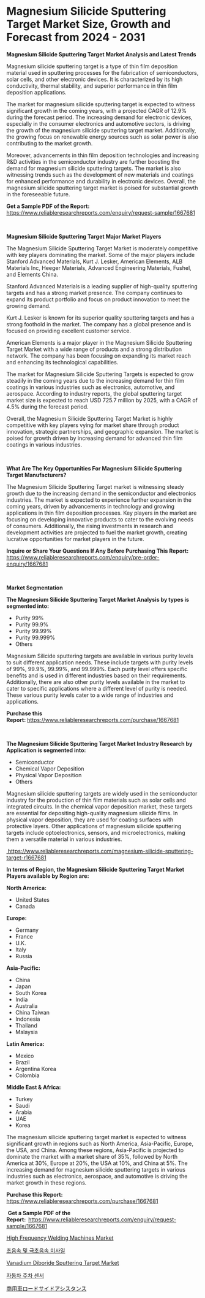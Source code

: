 <p><h1>Magnesium Silicide Sputtering Target Market Size, Growth and Forecast from 2024 - 2031</h1></p><p><strong>Magnesium Silicide Sputtering Target Market Analysis and Latest Trends</strong></p>
<p><p>Magnesium silicide sputtering target is a type of thin film deposition material used in sputtering processes for the fabrication of semiconductors, solar cells, and other electronic devices. It is characterized by its high conductivity, thermal stability, and superior performance in thin film deposition applications.</p><p>The market for magnesium silicide sputtering target is expected to witness significant growth in the coming years, with a projected CAGR of 12.9% during the forecast period. The increasing demand for electronic devices, especially in the consumer electronics and automotive sectors, is driving the growth of the magnesium silicide sputtering target market. Additionally, the growing focus on renewable energy sources such as solar power is also contributing to the market growth.</p><p>Moreover, advancements in thin film deposition technologies and increasing R&D activities in the semiconductor industry are further boosting the demand for magnesium silicide sputtering targets. The market is also witnessing trends such as the development of new materials and coatings for enhanced performance and durability in electronic devices. Overall, the magnesium silicide sputtering target market is poised for substantial growth in the foreseeable future.</p></p>
<p><strong>Get a Sample PDF of the Report:&nbsp;</strong> <a href="https://www.reliableresearchreports.com/enquiry/request-sample/1667681">https://www.reliableresearchreports.com/enquiry/request-sample/1667681</a></p>
<p>&nbsp;</p>
<p><strong>Magnesium Silicide Sputtering Target Major Market Players</strong></p>
<p><p>The Magnesium Silicide Sputtering Target Market is moderately competitive with key players dominating the market. Some of the major players include Stanford Advanced Materials, Kurt J. Lesker, American Elements, ALB Materials Inc, Heeger Materials, Advanced Engineering Materials, Fushel, and Elements China.</p><p>Stanford Advanced Materials is a leading supplier of high-quality sputtering targets and has a strong market presence. The company continues to expand its product portfolio and focus on product innovation to meet the growing demand.</p><p>Kurt J. Lesker is known for its superior quality sputtering targets and has a strong foothold in the market. The company has a global presence and is focused on providing excellent customer service.</p><p>American Elements is a major player in the Magnesium Silicide Sputtering Target Market with a wide range of products and a strong distribution network. The company has been focusing on expanding its market reach and enhancing its technological capabilities.</p><p>The market for Magnesium Silicide Sputtering Targets is expected to grow steadily in the coming years due to the increasing demand for thin film coatings in various industries such as electronics, automotive, and aerospace. According to industry reports, the global sputtering target market size is expected to reach USD 725.7 million by 2025, with a CAGR of 4.5% during the forecast period.</p><p>Overall, the Magnesium Silicide Sputtering Target Market is highly competitive with key players vying for market share through product innovation, strategic partnerships, and geographic expansion. The market is poised for growth driven by increasing demand for advanced thin film coatings in various industries.</p></p>
<p>&nbsp;</p>
<p><strong>What Are The Key Opportunities For Magnesium Silicide Sputtering Target Manufacturers?</strong></p>
<p><p>The Magnesium Silicide Sputtering Target market is witnessing steady growth due to the increasing demand in the semiconductor and electronics industries. The market is expected to experience further expansion in the coming years, driven by advancements in technology and growing applications in thin film deposition processes. Key players in the market are focusing on developing innovative products to cater to the evolving needs of consumers. Additionally, the rising investments in research and development activities are projected to fuel the market growth, creating lucrative opportunities for market players in the future.</p></p>
<p><strong>Inquire or Share Your Questions If Any Before Purchasing This Report:</strong> <a href="https://www.reliableresearchreports.com/enquiry/pre-order-enquiry/1667681">https://www.reliableresearchreports.com/enquiry/pre-order-enquiry/1667681</a></p>
<p>&nbsp;</p>
<p><strong>Market Segmentation</strong></p>
<p><strong>The Magnesium Silicide Sputtering Target Market Analysis by types is segmented into:</strong></p>
<p><ul><li>Purity 99%</li><li>Purity 99.9%</li><li>Purity 99.99%</li><li>Purity 99.999%</li><li>Others</li></ul></p>
<p><p>Magnesium Silicide sputtering targets are available in various purity levels to suit different application needs. These include targets with purity levels of 99%, 99.9%, 99.99%, and 99.999%. Each purity level offers specific benefits and is used in different industries based on their requirements. Additionally, there are also other purity levels available in the market to cater to specific applications where a different level of purity is needed. These various purity levels cater to a wide range of industries and applications.</p></p>
<p><strong>Purchase this Report:&nbsp;</strong><a href="https://www.reliableresearchreports.com/purchase/1667681">https://www.reliableresearchreports.com/purchase/1667681</a></p>
<p>&nbsp;</p>
<p><strong>The Magnesium Silicide Sputtering Target Market Industry Research by Application is segmented into:</strong></p>
<p><ul><li>Semiconductor</li><li>Chemical Vapor Deposition</li><li>Physical Vapor Deposition</li><li>Others</li></ul></p>
<p><p>Magnesium silicide sputtering targets are widely used in the semiconductor industry for the production of thin film materials such as solar cells and integrated circuits. In the chemical vapor deposition market, these targets are essential for depositing high-quality magnesium silicide films. In physical vapor deposition, they are used for coating surfaces with protective layers. Other applications of magnesium silicide sputtering targets include optoelectronics, sensors, and microelectronics, making them a versatile material in various industries.</p></p>
<p><a href="https://www.reliableresearchreports.com/magnesium-silicide-sputtering-target-r1667681">&nbsp;https://www.reliableresearchreports.com/magnesium-silicide-sputtering-target-r1667681</a></p>
<p><strong>In terms of Region, the Magnesium Silicide Sputtering Target Market Players available by Region are:</strong></p>
<p>
    <p> <strong> North America: </strong>
        <ul>
            <li>United States</li>
            <li>Canada</li>
        </ul>
        </p> 
    <p> <strong> Europe: </strong>
        <ul>
            <li>Germany</li>
            <li>France</li>
            <li>U.K.</li>
            <li>Italy</li>
            <li>Russia</li>
        </ul>
        </p> 
    <p> <strong> Asia-Pacific: </strong>
        <ul>
            <li>China</li>
            <li>Japan</li>
            <li>South Korea</li>
            <li>India</li>
            <li>Australia</li>
            <li>China Taiwan</li>
            <li>Indonesia</li>
            <li>Thailand</li>
            <li>Malaysia</li>
        </ul>
        </p> 
    <p> <strong> Latin America: </strong>
        <ul>
            <li>Mexico</li>
            <li>Brazil</li>
            <li>Argentina Korea</li>
            <li>Colombia</li>
        </ul>
        </p> 
    <p> <strong> Middle East & Africa: </strong>
        <ul>
            <li>Turkey</li>
            <li>Saudi</li>
            <li>Arabia</li>
            <li>UAE</li>
            <li>Korea</li>
        </ul>
    </p>
    </p>
<p><p>The magnesium silicide sputtering target market is expected to witness significant growth in regions such as North America, Asia-Pacific, Europe, the USA, and China. Among these regions, Asia-Pacific is projected to dominate the market with a market share of 35%, followed by North America at 30%, Europe at 20%, the USA at 10%, and China at 5%. The increasing demand for magnesium silicide sputtering targets in various industries such as electronics, aerospace, and automotive is driving the market growth in these regions.</p></p>
<p><strong>Purchase this Report: </strong><a href="https://www.reliableresearchreports.com/purchase/1667681">https://www.reliableresearchreports.com/purchase/1667681</a></p>
<p>&nbsp;<strong>Get a Sample PDF of the Report:&nbsp;&nbsp;</strong><a href="https://www.reliableresearchreports.com/enquiry/request-sample/1667681">https://www.reliableresearchreports.com/enquiry/request-sample/1667681</a></p>
<p><strong></strong></p>
<p><p><a href="https://www.linkedin.com/pulse/decoding-high-frequency-welding-machines-market-metrics-share-5jbqf">High Frequency Welding Machines Market</a></p><p><a href="https://github.com/fernandotryO5lson96765/Market-Research-Report-List-1/blob/main/230726155389.md">초음속 및 극초음속 미사일</a></p><p><a href="https://github.com/Glendatilghmankmgz0rbhwpy/Market-Research-Report-List-2/blob/main/vanadium-diboride-sputtering-target-market.md">Vanadium Diboride Sputtering Target Market</a></p><p><a href="https://medium.com/@axintepreda1/%EC%9E%90%EB%8F%99%EC%B0%A8-%EC%A3%BC%EC%B0%A8-%EC%84%BC%EC%84%9C-%EC%8B%9C%EC%9E%A5%EC%9D%80-%EC%8B%9C%EC%9E%A5-%EC%A0%90%EC%9C%A0%EC%9C%A8-%EC%8B%9C%EC%9E%A5-%ED%8A%B8%EB%A0%8C%EB%93%9C-%EB%B0%8F-%EC%8B%9C%EC%9E%A5-%EC%84%B1%EC%9E%A5%EC%97%90-%EB%8C%80%ED%95%9C-%EC%A0%95%EB%B3%B4%EB%A5%BC-%EC%A0%9C%EA%B3%B5%ED%95%A9%EB%8B%88%EB%8B%A4-5660707c48c0">자동차 주차 센서</a></p><p><a href="https://medium.com/@bl2501989/%E5%95%86%E7%94%A8%E8%BB%8A%E9%81%93%E8%B7%AF%E6%95%91%E6%8F%B4%E5%B8%82%E5%A0%B4-2031%E5%B9%B4%E3%81%BE%E3%81%A7%E3%81%AE%E6%88%90%E5%8A%9F%E3%81%99%E3%82%8B%E3%83%93%E3%82%B8%E3%83%8D%E3%82%B9%E6%88%A6%E7%95%A5%E3%81%AE%E9%8D%B5-c338ab2cf36e">商用車ロードサイドアシスタンス</a></p></p>